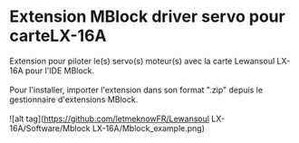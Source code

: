 # Extension MBlock driver servo pour carteLX-16A
Extension pour piloter le(s) servo(s) moteur(s) avec la carte Lewansoul LX-16A pour l'IDE MBlock.
<br /><br />
Pour l'installer, importer l'extension dans son format ".zip" depuis le gestionnaire d'extensions MBlock.
<br /><br />
![alt tag](https://github.com/letmeknowFR/Lewansoul LX-16A/Software/Mblock LX-16A/Mblock_example.png)